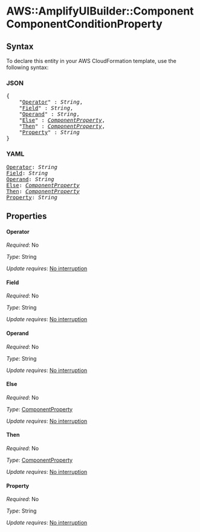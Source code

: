 # AWS::AmplifyUIBuilder::Component ComponentConditionProperty

## Syntax

To declare this entity in your AWS CloudFormation template, use the following syntax:

### JSON

<pre>
{
    "<a href="#operator" title="Operator">Operator</a>" : <i>String</i>,
    "<a href="#field" title="Field">Field</a>" : <i>String</i>,
    "<a href="#operand" title="Operand">Operand</a>" : <i>String</i>,
    "<a href="#else" title="Else">Else</a>" : <i><a href="componentproperty.md">ComponentProperty</a></i>,
    "<a href="#then" title="Then">Then</a>" : <i><a href="componentproperty.md">ComponentProperty</a></i>,
    "<a href="#property" title="Property">Property</a>" : <i>String</i>
}
</pre>

### YAML

<pre>
<a href="#operator" title="Operator">Operator</a>: <i>String</i>
<a href="#field" title="Field">Field</a>: <i>String</i>
<a href="#operand" title="Operand">Operand</a>: <i>String</i>
<a href="#else" title="Else">Else</a>: <i><a href="componentproperty.md">ComponentProperty</a></i>
<a href="#then" title="Then">Then</a>: <i><a href="componentproperty.md">ComponentProperty</a></i>
<a href="#property" title="Property">Property</a>: <i>String</i>
</pre>

## Properties

#### Operator

_Required_: No

_Type_: String

_Update requires_: [No interruption](https://docs.aws.amazon.com/AWSCloudFormation/latest/UserGuide/using-cfn-updating-stacks-update-behaviors.html#update-no-interrupt)

#### Field

_Required_: No

_Type_: String

_Update requires_: [No interruption](https://docs.aws.amazon.com/AWSCloudFormation/latest/UserGuide/using-cfn-updating-stacks-update-behaviors.html#update-no-interrupt)

#### Operand

_Required_: No

_Type_: String

_Update requires_: [No interruption](https://docs.aws.amazon.com/AWSCloudFormation/latest/UserGuide/using-cfn-updating-stacks-update-behaviors.html#update-no-interrupt)

#### Else

_Required_: No

_Type_: <a href="componentproperty.md">ComponentProperty</a>

_Update requires_: [No interruption](https://docs.aws.amazon.com/AWSCloudFormation/latest/UserGuide/using-cfn-updating-stacks-update-behaviors.html#update-no-interrupt)

#### Then

_Required_: No

_Type_: <a href="componentproperty.md">ComponentProperty</a>

_Update requires_: [No interruption](https://docs.aws.amazon.com/AWSCloudFormation/latest/UserGuide/using-cfn-updating-stacks-update-behaviors.html#update-no-interrupt)

#### Property

_Required_: No

_Type_: String

_Update requires_: [No interruption](https://docs.aws.amazon.com/AWSCloudFormation/latest/UserGuide/using-cfn-updating-stacks-update-behaviors.html#update-no-interrupt)

